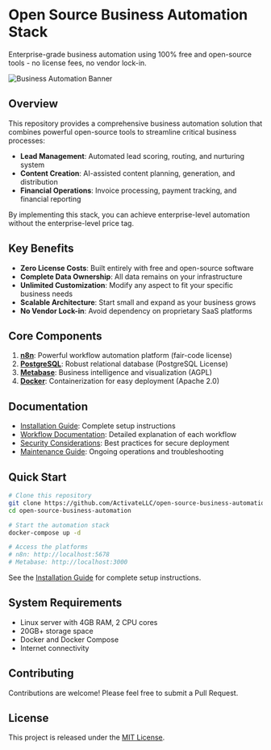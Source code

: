 # Open Source Business Automation Stack

Enterprise-grade business automation using 100% free and open-source tools - no license fees, no vendor lock-in.

![Business Automation Banner](https://raw.githubusercontent.com/ActivateLLC/open-source-business-automation/main/docs/images/banner.png)

## Overview

This repository provides a comprehensive business automation solution that combines powerful open-source tools to streamline critical business processes:

- **Lead Management**: Automated lead scoring, routing, and nurturing system
- **Content Creation**: AI-assisted content planning, generation, and distribution 
- **Financial Operations**: Invoice processing, payment tracking, and financial reporting

By implementing this stack, you can achieve enterprise-level automation without the enterprise-level price tag.

## Key Benefits

- **Zero License Costs**: Built entirely with free and open-source software
- **Complete Data Ownership**: All data remains on your infrastructure
- **Unlimited Customization**: Modify any aspect to fit your specific business needs
- **Scalable Architecture**: Start small and expand as your business grows
- **No Vendor Lock-in**: Avoid dependency on proprietary SaaS platforms

## Core Components

1. **[n8n](https://n8n.io/)**: Powerful workflow automation platform (fair-code license)
2. **[PostgreSQL](https://www.postgresql.org/)**: Robust relational database (PostgreSQL License)
3. **[Metabase](https://www.metabase.com/)**: Business intelligence and visualization (AGPL)
4. **[Docker](https://www.docker.com/)**: Containerization for easy deployment (Apache 2.0)

## Documentation

- [Installation Guide](docs/installation.md): Complete setup instructions
- [Workflow Documentation](docs/workflows/README.md): Detailed explanation of each workflow
- [Security Considerations](docs/security.md): Best practices for secure deployment
- [Maintenance Guide](docs/maintenance.md): Ongoing operations and troubleshooting

## Quick Start

```bash
# Clone this repository
git clone https://github.com/ActivateLLC/open-source-business-automation.git
cd open-source-business-automation

# Start the automation stack
docker-compose up -d

# Access the platforms
# n8n: http://localhost:5678
# Metabase: http://localhost:3000
```

See the [Installation Guide](docs/installation.md) for complete setup instructions.

## System Requirements

- Linux server with 4GB RAM, 2 CPU cores
- 20GB+ storage space
- Docker and Docker Compose
- Internet connectivity

## Contributing

Contributions are welcome! Please feel free to submit a Pull Request.

## License

This project is released under the [MIT License](LICENSE).
